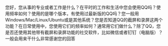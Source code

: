 
您好，您从事的专业或者工作是什么？在平时的工作和生活中您会使用QQ吗？使用频率如何？使用的是哪个版本，有使用过最新版的QQ吗？您一般用Windows/Mac/Linux/Ubuntu或是其他系统？您是否知道QQ的截屏和录屏这两个功能？在日常使用中，您使用它们的频率如何？通常用它们做什么？除了QQ，您是否还使用其他带有截屏和录屏功能的社交软件，比如微信或者钉钉（电脑版）？一般会用来干什么非常感谢您的回答
